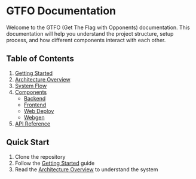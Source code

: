 # GTFO Documentation

Welcome to the GTFO (Get The Flag with Opponents) documentation. This documentation will help you understand the project structure, setup process, and how different components interact with each other.

## Table of Contents

1. [Getting Started](setup/getting-started.md)
2. [Architecture Overview](architecture/overview.md)
3. [System Flow](architecture/system-flow.md)
4. [Components](components/)
   - [Backend](components/backend.md)
   - [Frontend](components/frontend.md)
   - [Web Deploy](components/web-deploy.md)
   - [Webgen](components/webgen.md)
5. [API Reference](api/endpoints.md)

## Quick Start

1. Clone the repository
2. Follow the [Getting Started](setup/getting-started.md) guide
3. Read the [Architecture Overview](architecture/overview.md) to understand the system 